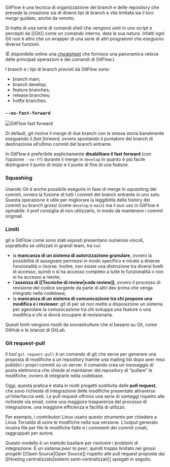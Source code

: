 GitFlow è una tecnica di organizzazione dei branch e delle repository che prevede la creazione sia di diversi tipi di branch a vita limitata sia il loro _merge_ guidato, anche da remoto.

Si tratta di una serie di comandi _shell_ che vengono uniti in uno script e percepiti da [[Git]] come un comando interno, data la sua natura. Infatti ogni Git non è altro che un wrapper di una serie di altri programmi che eseguono diverse funzioni.

(È disponibile online una [cheatsheet](https://danielkummer.github.io/git-flow-cheatsheet/) che fornisce una panoramica veloce delle principali operazioni e dei comandi di GitFlow.)

I branch e i tipi di branch previsti da GitFlow sono:
- branch main;
- branch develop;
- feature branches;
- release branches;
- hotfix branches.

### `--no-fast-forward`

![GitFlow fast forward](https://marcobuster.github.io/sweng/assets/06_gitflow-feature-ff.png)

Di default, git risolve il merge di due branch con la stessa storia banalmente eseguendo il _fast forward_, ovvero spostando il puntatore del branch di destinazione all’ultimo commit del branch entrante.

In GitFlow è preferibile esplicitamente **disabilitare il fast forward** (con l’opzione `--no-ff`) durante il merge in `develop` in quanto è più facile distinguere il punto di inizio e il punto di fine di una feature.

### Squashing

Usando Git è anche possibile eseguire in fase di merge lo _squashing_ dei commit, ovvero la fusione di tutti i commit del branch entrante in uno solo. Questa operazione è utile per migliorare la leggibilità della history dei commit su branch grossi (come `develop` o `main`) ma il suo uso in GitFlow è opinabile: il prof consiglia di non utilizzarlo, in modo da mantenere i commit originali.

### Limiti

git e GitFlow come sono stati esposti presentano numerosi vincoli, soprattutto se utilizzati in grandi team, tra cui:

- la **mancanza di un sistema di autorizzazione granulare**, ovvero la possibilità di assegnare permessi in modo specifico e mirato a diverse funzionalità o risorse. Inoltre, non esiste una distinzione tra diversi livelli di accesso, quindi o si ha accesso completo a tutte le funzionalità o non si ha accesso a niente;
- l’**assenza di [[Tecniche di review|code review]]**, ovvero il processo di revisione del codice sorgente da parte di altri dev prima che venga integrato nella codebase;
- la **mancanza di un sistema di comunicazione tra chi propone una modifica e i reviewer**: git di per sé non mette a disposizione un sistema per agevolare la comunicazione tra chi sviluppa una feature o una modifica e chi si dovrà occupare di revisionarla.

Questi limiti vengono risolti da sovrastrutture che si basano su Git, come GitHub e le istanze di GitLab.

### Git request-pull

Il tool `git request-pull` è un comando di git che serve per generare una proposta di modifiche a un repository tramite una mailing list dopo aver reso pubblici i propri commit su un server. Il comando crea un messaggio di posta elettronica che chiede al maintainer del repository di “pullare” le modifiche, ovvero di integrarle nella codebase. 

Oggi, questa pratica è stata in molti progetti sostituita dalle **pull request**, che sono richieste di integrazione delle modifiche presentate attraverso un’interfaccia web. Le pull request offrono una serie di vantaggi rispetto alle richieste via email, come una maggiore trasparenza del processo di integrazione, una maggiore efficienza e facilità di utilizzo.

Per esempio, i contributori Linux usano questo strumento per chiedere a Linus Torvalds di unire le modifiche nella sua versione. L’output generato mostra file per file le modifiche fatte e i commenti dei commit creati, raggruppati per autore.

Questo modello è un metodo basilare per risolvere i problemi di integrazione. È un sistema _peer to peer_, quindi troppo limitato nei grossi progetti [[Open Source|Open Source]] rispetto alle pull request proposte dai [[Hosting centralizzato|sistemi semi-centralizzati]] spiegati in seguito.
